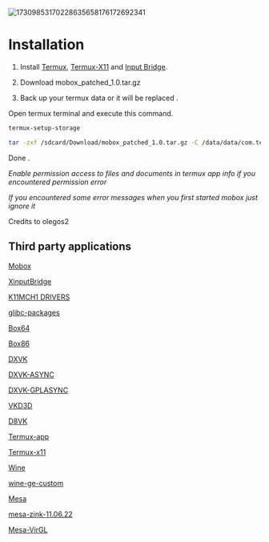 ![17309853170228635658176172692341](https://github.com/user-attachments/assets/29444b1f-2342-40ba-b06e-e548dcc53643)

# Installation 

1. Install
[Termux](https://f-droid.org/repo/com.termux_118.apk),
[Termux-X11](https://raw.githubusercontent.com/olegos2/mobox/main/components/termux-x11.apk) and
[Input Bridge](https://raw.githubusercontent.com/olegos2/mobox/main/components/inputbridge.apk).

2. Download mobox_patched_1.0.tar.gz

3. Back up your termux data or it will be replaced .

Open termux terminal and execute this command. 
```bash
termux-setup-storage
```
```bash
tar -zxf /sdcard/Download/mobox_patched_1.0.tar.gz -C /data/data/com.termux/files --recursive-unlink --preserve-permissions
```
Done .

*Enable permission access to files and documents in termux app info if you encountered permission error*

*If you encountered some error messages when you first started mobox just ignore it*

Credits to olegos2

## Third party applications

[Mobox](https://github.com/olegos2/mobox)

[XinputBridge](https://github.com/Ilan12346-maya/XinputBridge)

[K11MCH1 DRIVERS](https://github.com/K11MCH1/WinlatorTurnipDrivers)

[glibc-packages](https://github.com/termux-pacman/glibc-packages)

[Box64](https://github.com/ptitSeb/box64)

[Box86](https://github.com/ptitSeb/box86)

[DXVK](https://github.com/doitsujin/dxvk)

[DXVK-ASYNC](https://github.com/Sporif/dxvk-async)

[DXVK-GPLASYNC](https://gitlab.com/Ph42oN/dxvk-gplasync)

[VKD3D](https://github.com/lutris/vkd3d)

[D8VK](https://github.com/AlpyneDreams/d8vk)

[Termux-app](https://github.com/termux/termux-app)

[Termux-x11](https://github.com/termux/termux-x11)

[Wine](https://wiki.winehq.org/Licensing)

[wine-ge-custom](https://github.com/GloriousEggroll/wine-ge-custom)

[Mesa](https://docs.mesa3d.org/license.html)

[mesa-zink-11.06.22](https://github.com/alexvorxx/mesa-zink-11.06.22)

[Mesa-VirGL](https://github.com/alexvorxx/Mesa-VirGL)


